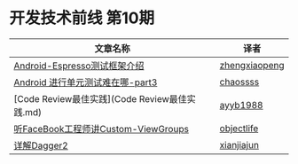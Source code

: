 # 开发技术前线 第10期

| 文章名称 |   译者  | 
|---------|--------|
| [Android-Espresso测试框架介绍](Android-Espresso测试框架介绍.md)  | [zhengxiaopeng](https://github.com/zhengxiaopeng)      |
| [Android 进行单元测试难在哪-part3](Android进行单元测试难在哪-part3.md)  | [chaossss](https://github.com/chaossss)|
| [Code Review最佳实践](Code Review最佳实践.md)  | [ayyb1988](https://github.com/ayyb1988)      |
| [听FaceBook工程师讲Custom-ViewGroups](听FaceBook工程师讲Custom-ViewGroups.md)  | [objectlife](https://github.com/objectlife)|
| [详解Dagger2](详解Dagger2.md)  | [xianjiajun](https://github.com/xianjiajun)     |
